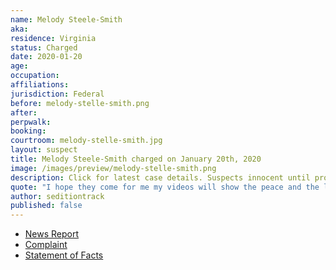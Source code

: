 ```yaml
---
name: Melody Steele-Smith
aka:
residence: Virginia
status: Charged
date: 2020-01-20
age:
occupation:
affiliations:
jurisdiction: Federal
before: melody-stelle-smith.png
after:
perpwalk:
booking:
courtroom: melody-stelle-smith.jpg
layout: suspect
title: Melody Steele-Smith charged on January 20th, 2020
image: /images/preview/melody-stelle-smith.png
description: Click for latest case details. Suspects innocent until proven guilty.
quote: "I hope they come for me my videos will show the peace and the lies on the news."
author: seditiontrack
published: false
---
```


- [News Report](https://www.statesman.com/storytelling/capitol-riot-mob-arrests/)
- [Complaint](https://www.justice.gov/file/1360206/download)
- [Statement of Facts](https://www.justice.gov/file/1360206/download)
